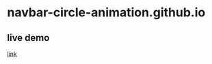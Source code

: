 # navbar-circle-animation.github.io

## live demo
[link](https://banzaman.github.io/navbar-circle-animation.github.io/)
